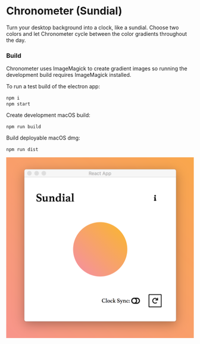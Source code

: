 # Chronometer (Sundial)

Turn your desktop background into a clock, like a sundial. Choose two colors and let Chronometer cycle between the color gradients throughout the day.

### Build

Chronometer uses ImageMagick to create gradient images so running the development build requires ImageMagick installed.

To run a test build of the electron app:
```
npm i
npm start
```

Create development macOS build:
```
npm run build
```

Build deployable macOS dmg:
```
npm run dist
```

![](./sundial_snap.png)
